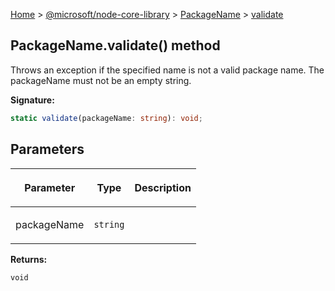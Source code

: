 [Home](./index) &gt; [@microsoft/node-core-library](./node-core-library.md) &gt; [PackageName](./node-core-library.packagename.md) &gt; [validate](./node-core-library.packagename.validate.md)

## PackageName.validate() method

Throws an exception if the specified name is not a valid package name. The packageName must not be an empty string.

<b>Signature:</b>

```typescript
static validate(packageName: string): void;
```

## Parameters

|  <p>Parameter</p> | <p>Type</p> | <p>Description</p> |
|  --- | --- | --- |
|  <p>packageName</p> | <p>`string`</p> |  |

<b>Returns:</b>

`void`

